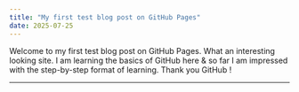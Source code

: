 ```yaml
---
title: "My first test blog post on GitHub Pages"
date: 2025-07-25
---
```


Welcome to my first test blog post on GitHub Pages. What an interesting looking site. I am learning the basics of GitHub here & so far I am impressed with the step-by-step format of learning. Thank you GitHub !

---
